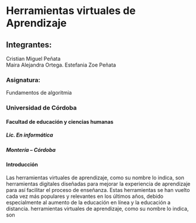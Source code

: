 # Herramientas virtuales de Aprendizaje
## Integrantes:
Cristian Miguel Peñata  
Maira Alejandra Ortega. 
Estefania Zoe Peñata 
### Asignatura:
Fundamentos de algoritmia
### Universidad de Córdoba
#### Facultad de educación y ciencias humanas
##### Lic. En informática 
##### Montería – Córdoba
#### Introducción
Las herramientas virtuales de aprendizaje, como su nombre lo indica, son herramientas digitales diseñadas para mejorar la experiencia de aprendizaje para así facilitar el proceso de enseñanza. Estas herramientas se han vuelto cada vez más populares y relevantes en los últimos años, debido especialmente al aumento de la educación en línea y la educación a distancia. herramientas virtuales de aprendizaje, como su nombre lo indica, son 
